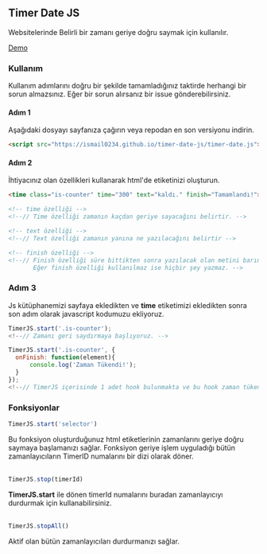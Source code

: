 ## Timer Date JS

Websitelerinde Belirli bir zamanı geriye doğru saymak için kullanılır.

[Demo](https://ismail0234.github.io/timer-date-js/)

### Kullanım

Kullanım adımlarını doğru bir şekilde tamamladığınız taktirde herhangi bir sorun almazsınız. Eğer bir sorun alırsanız bir issue gönderebilirsiniz.

#### Adım 1

Aşağıdaki dosyayı sayfanıza çağırın veya repodan en son versiyonu indirin.

```html
<script src="https://ismail0234.github.io/timer-date-js/timer-date.js"></script>
```

#### Adım 2

İhtiyacınız olan özellikleri kullanarak html'de etiketinizi oluşturun.

```html
<time class="is-counter" time="300" text="kaldı." finish="Tamamlandı!"></time>

<!-- time özelliği -->
<!--// Time özelliği zamanın kaçdan geriye sayacağını belirtir. -->

<!-- text özelliği -->
<!--// Text özelliği zamanın yanına ne yazılacağını belirtir -->

<!-- finish özelliği -->
<!--// Finish özelliği süre bittikten sonra yazılacak olan metini barındırır. 
       Eğer finish özelliği kullanılmaz ise hiçbir şey yazmaz. -->
```

### Adım 3

Js kütüphanemizi sayfaya ekledikten ve **time** etiketimizi ekledikten sonra son adım olarak javascript kodumuzu ekliyoruz.

```js
TimerJS.start('.is-counter');
<!--// Zamanı geri saydırmaya başlıyoruz. -->

TimerJS.start('.is-counter', {
  onFinish: function(element){
      console.log('Zaman Tükendi!');  
  }
});
<!--// TimerJS içerisinde 1 adet hook bulunmakta ve bu hook zaman tükendiğinde çalışmaktadır. -->

```

### Fonksiyonlar

```js
TimerJS.start('selector')
```

Bu fonksiyon oluşturduğunuz html etiketlerinin zamanlarını geriye doğru saymaya başlamanızı sağlar. Fonksiyon geriye işlem uyguladığı bütün zamanlayıcıların TimerID numalarını bir dizi olarak döner.
<br><br>

```js
TimerJS.stop(timerId)
```

**TimerJS.start** ile dönen timerId numalarını buradan zamanlayıcıyı durdurmak için kullanabilirsiniz.
<br><br>

```js
TimerJS.stopAll()
```

Aktif olan bütün zamanlayıcıları durdurmanızı sağlar.
<br><br>
